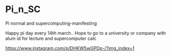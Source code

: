 # Pi_n_SC
Pi normal and supercomputing-manifesting

Happy pi day every 14th march.. Hope to go to a university or company with alum id for lecture and supercomputer calc 


https://www.instagram.com/p/DHKW5wGPDp-/?img_index=1
